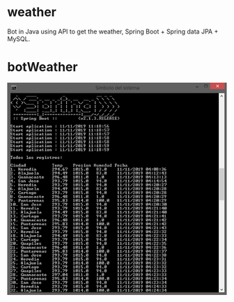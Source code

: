 # weather
Bot in Java using API to get the weather, Spring Boot + Spring data JPA + MySQL.

# botWeather
![botWeather](https://raw.githubusercontent.com/abrobber/weather/master/images/2019-11-11_18-12-13.png)

